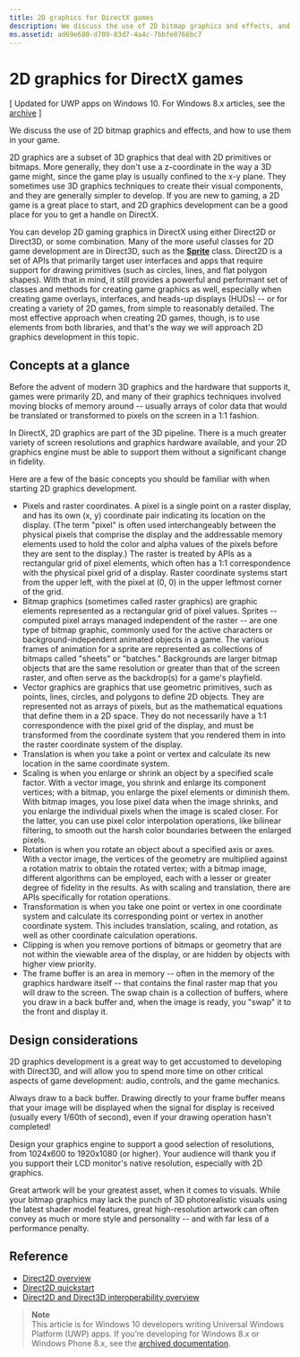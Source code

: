 ```yaml
---
title: 2D graphics for DirectX games
description: We discuss the use of 2D bitmap graphics and effects, and how to use them in your game.
ms.assetid: ad69e680-d709-83d7-4a4c-7bbfe0766bc7
---
```


# 2D graphics for DirectX games


\[ Updated for UWP apps on Windows 10. For Windows 8.x articles, see the [archive](http://go.microsoft.com/fwlink/p/?linkid=619132) \]

We discuss the use of 2D bitmap graphics and effects, and how to use them in your game.

2D graphics are a subset of 3D graphics that deal with 2D primitives or bitmaps. More generally, they don't use a z-coordinate in the way a 3D game might, since the game play is usually confined to the x-y plane. They sometimes use 3D graphics techniques to create their visual components, and they are generally simpler to develop. If you are new to gaming, a 2D game is a great place to start, and 2D graphics development can be a good place for you to get a handle on DirectX.

You can develop 2D gaming graphics in DirectX using either Direct2D or Direct3D, or some combination. Many of the more useful classes for 2D game development are in Direct3D, such as the [**Sprite**](https://msdn.microsoft.com/library/windows/desktop/bb205601) class. Direct2D is a set of APIs that primarily target user interfaces and apps that require support for drawing primitives (such as circles, lines, and flat polygon shapes). With that in mind, it still provides a powerful and performant set of classes and methods for creating game graphics as well, especially when creating game overlays, interfaces, and heads-up displays (HUDs) -- or for creating a variety of 2D games, from simple to reasonably detailed. The most effective approach when creating 2D games, though, is to use elements from both libraries, and that's the way we will approach 2D graphics development in this topic.

## Concepts at a glance


Before the advent of modern 3D graphics and the hardware that supports it, games were primarily 2D, and many of their graphics techniques involved moving blocks of memory around -- usually arrays of color data that would be translated or transformed to pixels on the screen in a 1:1 fashion.

In DirectX, 2D graphics are part of the 3D pipeline. There is a much greater variety of screen resolutions and graphics hardware available, and your 2D graphics engine must be able to support them without a significant change in fidelity.

Here are a few of the basic concepts you should be familiar with when starting 2D graphics development.

-   Pixels and raster coordinates. A pixel is a single point on a raster display, and has its own (x, y) coordinate pair indicating its location on the display. (The term "pixel" is often used interchangeably between the physical pixels that comprise the display and the addressable memory elements used to hold the color and alpha values of the pixels before they are sent to the display.) The raster is treated by APIs as a rectangular grid of pixel elements, which often has a 1:1 correspondence with the physical pixel grid of a display. Raster coordinate systems start from the upper left, with the pixel at (0, 0) in the upper leftmost corner of the grid.
-   Bitmap graphics (sometimes called raster graphics) are graphic elements represented as a rectangular grid of pixel values. Sprites -- computed pixel arrays managed independent of the raster -- are one type of bitmap graphic, commonly used for the active characters or background-independent animated objects in a game. The various frames of animation for a sprite are represented as collections of bitmaps called "sheets" or "batches." Backgrounds are larger bitmap objects that are the same resolution or greater than that of the screen raster, and often serve as the backdrop(s) for a game's playfield.
-   Vector graphics are graphics that use geometric primitives, such as points, lines, circles, and polygons to define 2D objects. They are represented not as arrays of pixels, but as the mathematical equations that define them in a 2D space. They do not necessarily have a 1:1 correspondence with the pixel grid of the display, and must be transformed from the coordinate system that you rendered them in into the raster coordinate system of the display.
-   Translation is when you take a point or vertex and calculate its new location in the same coordinate system.
-   Scaling is when you enlarge or shrink an object by a specified scale factor. With a vector image, you shrink and enlarge its component vertices; with a bitmap, you enlarge the pixel elements or diminish them. With bitmap images, you lose pixel data when the image shrinks, and you enlarge the individual pixels when the image is scaled closer. For the latter, you can use pixel color interpolation operations, like bilinear filtering, to smooth out the harsh color boundaries between the enlarged pixels.
-   Rotation is when you rotate an object about a specified axis or axes. With a vector image, the vertices of the geometry are multiplied against a rotation matrix to obtain the rotated vertex; with a bitmap image, different algorithms can be employed, each with a lesser or greater degree of fidelity in the results. As with scaling and translation, there are APIs specifically for rotation operations.
-   Transformation is when you take one point or vertex in one coordinate system and calculate its corresponding point or vertex in another coordinate system. This includes translation, scaling, and rotation, as well as other coordinate calculation operations.
-   Clipping is when you remove portions of bitmaps or geometry that are not within the viewable area of the display, or are hidden by objects with higher view priority.
-   The frame buffer is an area in memory -- often in the memory of the graphics hardware itself -- that contains the final raster map that you will draw to the screen. The swap chain is a collection of buffers, where you draw in a back buffer and, when the image is ready, you "swap" it to the front and display it.

## Design considerations


2D graphics development is a great way to get accustomed to developing with Direct3D, and will allow you to spend more time on other critical aspects of game development: audio, controls, and the game mechanics.

Always draw to a back buffer. Drawing directly to your frame buffer means that your image will be displayed when the signal for display is received (usually every 1/60th of second), even if your drawing operation hasn't completed!

Design your graphics engine to support a good selection of resolutions, from 1024x600 to 1920x1080 (or higher). Your audience will thank you if you support their LCD monitor's native resolution, especially with 2D graphics.

Great artwork will be your greatest asset, when it comes to visuals. While your bitmap graphics may lack the punch of 3D photorealistic visuals using the latest shader model features, great high-resolution artwork can often convey as much or more style and personality -- and with far less of a performance penalty.

## Reference


-   [Direct2D overview](https://msdn.microsoft.com/library/windows/desktop/dd370987)
-   [Direct2D quickstart](https://msdn.microsoft.com/library/windows/desktop/dd535473)
-   [Direct2D and Direct3D interoperability overview](https://msdn.microsoft.com/library/windows/desktop/dd370966)

> **Note**  
This article is for Windows 10 developers writing Universal Windows Platform (UWP) apps. If you’re developing for Windows 8.x or Windows Phone 8.x, see the [archived documentation](http://go.microsoft.com/fwlink/p/?linkid=619132).

 

 

 






<!--HONumber=Mar16_HO1-->


